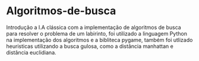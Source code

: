 # Algoritmos-de-busca
Introdução a I.A clássica com a implementação de algoritmos de busca para resolver o problema de um labirinto, foi utilizado a linguagem Python na implementação dos algoritmos e a bibliteca pygame, também foi utlizado heuristicas utilizando a busca gulosa, como a distância manhattan e distância euclidiana.
